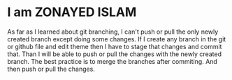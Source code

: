 # I am ZONAYED ISLAM
<p>
    As far as I learned about git branching, I can't push or pull the only newly created branch except doing some changes. If I create any branch in the git or github    file and edit theme then I have to stage that changes and commit that. Than I will be able to push or pull the changes with the newly created branch. The best practice   is to merge the branches after commiting. And then push or pull the changes.
 </p>
